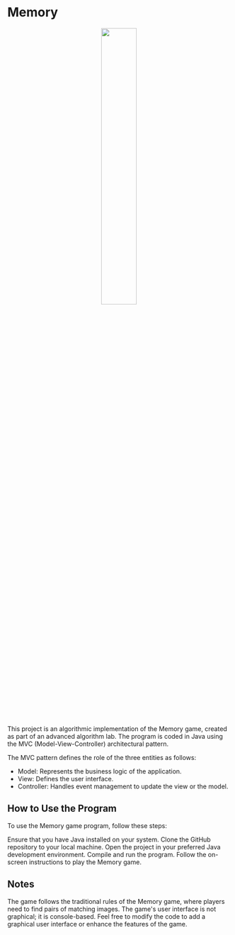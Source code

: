 # Memory

<p align="center">
<img src="https://github.com/LaCobble/Memory/assets/71151090/472791e3-9001-4fca-b2f2-629b55433c66" width=40% height=40%>
</p>

This project is an algorithmic implementation of the Memory game, created as part of an advanced algorithm lab. The program is coded in Java using the MVC (Model-View-Controller) architectural pattern.

The MVC pattern defines the role of the three entities as follows:

- Model: Represents the business logic of the application.
- View: Defines the user interface.
- Controller: Handles event management to update the view or the model.

## How to Use the Program
To use the Memory game program, follow these steps:

Ensure that you have Java installed on your system.
Clone the GitHub repository to your local machine.
Open the project in your preferred Java development environment.
Compile and run the program.
Follow the on-screen instructions to play the Memory game.

## Notes
The game follows the traditional rules of the Memory game, where players need to find pairs of matching images.
The game's user interface is not graphical; it is console-based.
Feel free to modify the code to add a graphical user interface or enhance the features of the game.
